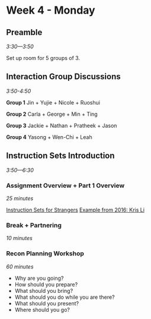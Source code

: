 # Week 4 - Monday

## Preamble
*3:30—3:50*

Set up room for 5 groups of 3.

## Interaction Group Discussions
*3:50-4:50*

**Group 1**  Jin + Yujie + Nicole + Ruoshui

**Group 2**  Carla + George + Min + Ting

**Group 3**  Jackie + Nathan + Pratheek + Jason 

**Group 4**  Yasong + Wen-Chi + Leah  


## Instruction Sets Introduction
*3:50—6:30*


### Assignment Overview + Part 1 Overview
*25 minutes*

[Instruction Sets for Strangers](../assignment_instruction_sets)
[Example from 2016: Kris Li](http://www.krisliqc.com/work#/jenga/)

### Break + Partnering
*10 minutes*

### Recon Planning Workshop
*60 minutes*

- Why are you going?
- How should you prepare?
- What should you bring?
- What should you do while you are there?
- What should you present?
- Where should you go?
